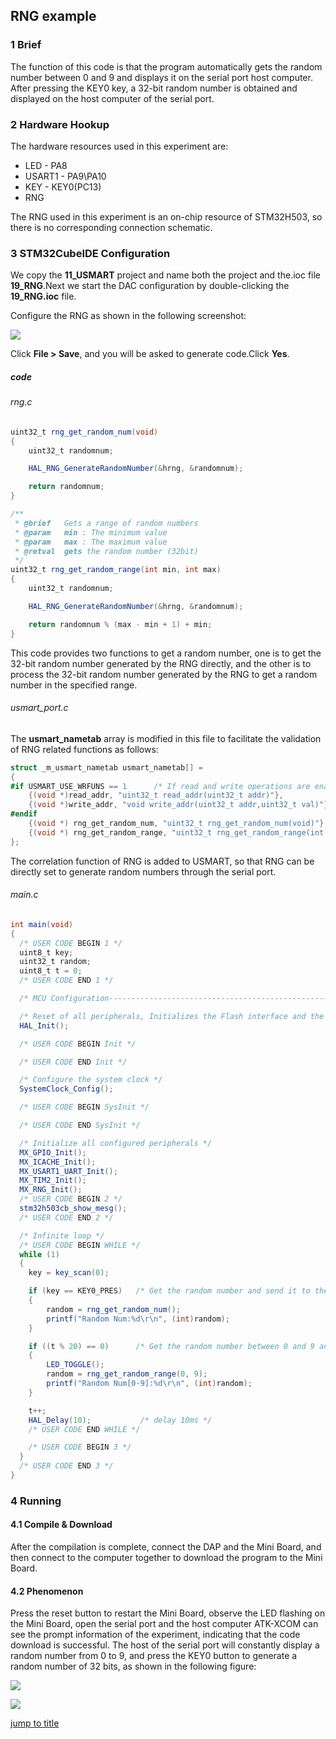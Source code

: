 ## RNG example<a name="brief"></a>


### 1 Brief
The function of this code is that the program automatically gets the random number between 0 and 9 and displays it on the serial port host computer. After pressing the KEY0 key, a 32-bit random number is obtained and displayed on the host computer of the serial port.
### 2 Hardware Hookup
The hardware resources used in this experiment are:
+ LED - PA8
+ USART1 - PA9\PA10
+ KEY - KEY0(PC13) 
+ RNG

The RNG used in this experiment is an on-chip resource of STM32H503, so there is no corresponding connection schematic.

### 3 STM32CubeIDE Configuration


We copy the **11_USMART** project and name both the project and the.ioc file **19_RNG**.Next we start the DAC configuration by double-clicking the **19_RNG.ioc** file.

Configure the RNG as shown in the following screenshot:

![](../../1_docs/3_figures/19_RNG/rng1.png)

Click **File > Save**, and you will be asked to generate code.Click **Yes**.

##### code
###### rng.c
```c#
uint32_t rng_get_random_num(void)
{
    uint32_t randomnum;

    HAL_RNG_GenerateRandomNumber(&hrng, &randomnum);

    return randomnum;
}

/**
 * @brief   Gets a range of random numbers
 * @param   min : The minimum value
 * @param   max : The maximum value
 * @retval  gets the random number (32bit)
 */
uint32_t rng_get_random_range(int min, int max)
{
    uint32_t randomnum;

    HAL_RNG_GenerateRandomNumber(&hrng, &randomnum);

    return randomnum % (max - min + 1) + min;
}
```
This code provides two functions to get a random number, one is to get the 32-bit random number generated by the RNG directly, and the other is to process the 32-bit random number generated by the RNG to get a random number in the specified range.

###### usmart_port.c
The **usmart_nametab** array is modified in this file to facilitate the validation of RNG related functions as follows:
```c#
struct _m_usmart_nametab usmart_nametab[] =
{
#if USMART_USE_WRFUNS == 1      /* If read and write operations are enabled */
    {(void *)read_addr, "uint32_t read_addr(uint32_t addr)"},
    {(void *)write_addr, "void write_addr(uint32_t addr,uint32_t val)"},
#endif
    {(void *) rng_get_random_num, "uint32_t rng_get_random_num(void)"},
    {(void *) rng_get_random_range, "uint32_t rng_get_random_range(int min, int max)"},
};
```
The correlation function of RNG is added to USMART, so that RNG can be directly set to generate random numbers through the serial port.

###### main.c
```c#
int main(void)
{
  /* USER CODE BEGIN 1 */
  uint8_t key;
  uint32_t random;
  uint8_t t = 0;
  /* USER CODE END 1 */

  /* MCU Configuration--------------------------------------------------------*/

  /* Reset of all peripherals, Initializes the Flash interface and the Systick. */
  HAL_Init();

  /* USER CODE BEGIN Init */

  /* USER CODE END Init */

  /* Configure the system clock */
  SystemClock_Config();

  /* USER CODE BEGIN SysInit */

  /* USER CODE END SysInit */

  /* Initialize all configured peripherals */
  MX_GPIO_Init();
  MX_ICACHE_Init();
  MX_USART1_UART_Init();
  MX_TIM2_Init();
  MX_RNG_Init();
  /* USER CODE BEGIN 2 */
  stm32h503cb_show_mesg();
  /* USER CODE END 2 */

  /* Infinite loop */
  /* USER CODE BEGIN WHILE */
  while (1)
  {
    key = key_scan(0);

    if (key == KEY0_PRES)   /* Get the random number and send it to the serial port */
    {
        random = rng_get_random_num();
        printf("Random Num:%d\r\n", (int)random);
    }

    if ((t % 20) == 0)      /* Get the random number between 0 and 9 and send it to the serial port */
    {
        LED_TOGGLE();
        random = rng_get_random_range(0, 9);
        printf("Random Num[0-9]:%d\r\n", (int)random);
    }

    t++;
    HAL_Delay(10);   		 /* delay 10ms */
    /* USER CODE END WHILE */

    /* USER CODE BEGIN 3 */
  }
  /* USER CODE END 3 */
}
```


### 4 Running
#### 4.1 Compile & Download
After the compilation is complete, connect the DAP and the Mini Board, and then connect to the computer together to download the program to the Mini Board.
#### 4.2 Phenomenon
Press the reset button to restart the Mini Board, observe the LED flashing on the Mini Board, open the serial port and the host computer ATK-XCOM can see the prompt information of the experiment, indicating that the code download is successful. The host of the serial port will constantly display a random number from 0 to 9, and press the KEY0 button to generate a random number of 32 bits, as shown in the following figure:

![](../../1_docs/3_figures/19_RNG/rng2.png)

![](../../1_docs/3_figures/19_RNG/rng3.png)

[jump to title](#brief)
